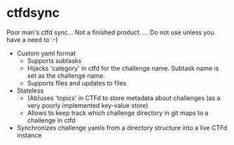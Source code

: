 # ctfdsync
Poor man's ctfd sync... Not a finished product.
... Do not use unless you have a need to :-)

- Custom yaml format
  - Supports subtasks
  - Hijacks 'category' in ctfd for the challenge name. Subtask name is set as the challenge name.
  - Supports files and updates to files
- Stateless
  - (Ab)uses 'topics' in CTFd to store metadata about challenges (as a very poorly implemented key-value store)
  - Allows to keep track which challenge directory in git maps to a challenge in ctfd
- Synchronizes challenge yamls from a directory structure into a live CTFd instance
